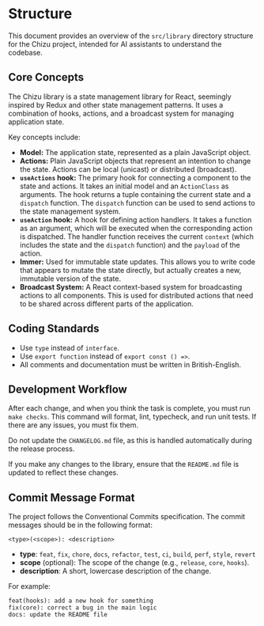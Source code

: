 # Structure

This document provides an overview of the `src/library` directory structure for the Chizu project, intended for AI assistants to understand the codebase.

## Core Concepts

The Chizu library is a state management library for React, seemingly inspired by Redux and other state management patterns. It uses a combination of hooks, actions, and a broadcast system for managing application state.

Key concepts include:

- **Model:** The application state, represented as a plain JavaScript object.
- **Actions:** Plain JavaScript objects that represent an intention to change the state. Actions can be local (unicast) or distributed (broadcast).
- **`useActions` hook:** The primary hook for connecting a component to the state and actions. It takes an initial model and an `ActionClass` as arguments. The hook returns a tuple containing the current state and a `dispatch` function. The `dispatch` function can be used to send actions to the state management system.
- **`useAction` hook:** A hook for defining action handlers. It takes a function as an argument, which will be executed when the corresponding action is dispatched. The handler function receives the current `context` (which includes the state and the `dispatch` function) and the `payload` of the action.
- **Immer:** Used for immutable state updates. This allows you to write code that appears to mutate the state directly, but actually creates a new, immutable version of the state.
- **Broadcast System:** A React context-based system for broadcasting actions to all components. This is used for distributed actions that need to be shared across different parts of the application.

## Coding Standards

- Use `type` instead of `interface`.
- Use `export function` instead of `export const () =>`.
- All comments and documentation must be written in British-English.

## Development Workflow

After each change, and when you think the task is complete, you must run `make checks`. This command will format, lint, typecheck, and run unit tests. If there are any issues, you must fix them.

Do not update the `CHANGELOG.md` file, as this is handled automatically during the release process.

If you make any changes to the library, ensure that the `README.md` file is updated to reflect these changes.

## Commit Message Format

The project follows the Conventional Commits specification. The commit messages should be in the following format:

```
<type>(<scope>): <description>
```

- **type**: `feat`, `fix`, `chore`, `docs`, `refactor`, `test`, `ci`, `build`, `perf`, `style`, `revert`
- **scope** (optional): The scope of the change (e.g., `release`, `core`, `hooks`).
- **description**: A short, lowercase description of the change.

For example:

```
feat(hooks): add a new hook for something
fix(core): correct a bug in the main logic
docs: update the README file
```
